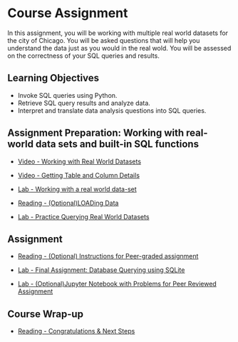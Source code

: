 # Course Assignment

In this assignment, you will be working with multiple real world datasets for the city of Chicago. You will be asked questions that will help you understand the data just as you would in the real wold. You will be assessed on the correctness of your SQL queries and results.

## Learning Objectives

- Invoke SQL queries using Python.
- Retrieve SQL query results and analyze data.
- Interpret and translate data analysis questions into SQL queries.

## Assignment Preparation: Working with real-world data sets and built-in SQL functions

- [Video - Working with Real World Datasets](https://www.coursera.org/learn/sql-data-science/lecture/M0czN/working-with-real-world-datasets)

- [Video - Getting Table and Column Details](https://www.coursera.org/learn/sql-data-science/lecture/aiX5d/getting-table-and-column-details)

- [Lab - Working with a real world data-set](./Labs/DB0201EN-Week4-1-1-RealDataPractice-v5_sqlite_Learner.ipynb)

- [Reading - (Optional)LOADing Data](https://cf-courses-data.s3.us.cloud-object-storage.appdomain.cloud/IBMDeveloperSkillsNetwork-DB0201EN-SkillsNetwork/labs/FinalModule_SKO/Reading_Loading_Data.md.html?origin=www.coursera.org?origin=www.coursera.org)

- [Lab - Practice Querying Real World Datasets](./Labs/DB0201EN-Week4-1-1-RealDataPractice-v5.ipynb)

## Assignment

- [Reading - (Optional) Instructions for Peer-graded assignment](https://cf-courses-data.s3.us.cloud-object-storage.appdomain.cloud/IBMDeveloperSkillsNetwork-DB0201EN-SkillsNetwork/labs/FinalModule_Coursera_V5/Instructions_for_Peer_Graded_Assignment.md.html?origin=www.coursera.org?origin=www.coursera.org)

- [Lab - Final Assignment: Database Querying using SQLite](./Labs/mod5_final_project.ipynb)

- [Lab - (Optional)Jupyter Notebook with Problems for Peer Reviewed Assignment](./Labs/DB0201EN-PeerAssign-v5.ipynb)

## Course Wrap-up

- [Reading - Congratulations & Next Steps](https://www.coursera.org/learn/sql-data-science/supplement/FXe2I/congratulations-next-steps)